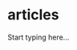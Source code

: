# articles

<include from="Snippets-PortalAPI.md" element-id="snippet-header" />

Start typing here...